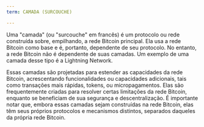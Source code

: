 ```yaml
---
term: CAMADA (SURCOUCHE)

---
```

Uma "camada" (ou "surcouche" em francês) é um protocolo ou rede construída sobre, empilhando, a rede Bitcoin principal. Ela usa a rede Bitcoin como base e é, portanto, dependente de seu protocolo. No entanto, a rede Bitcoin não é dependente de suas camadas. Um exemplo de uma camada desse tipo é a Lightning Network.

Essas camadas são projetadas para estender as capacidades da rede Bitcoin, acrescentando funcionalidades ou capacidades adicionais, tais como transações mais rápidas, tokens, ou micropagamentos. Elas são frequentemente criadas para resolver certas limitações da rede Bitcoin, enquanto se beneficiam de sua segurança e descentralização. É importante notar que, embora essas camadas sejam construídas na rede Bitcoin, elas têm seus próprios protocolos e mecanismos distintos, separados daqueles da própria rede Bitcoin.